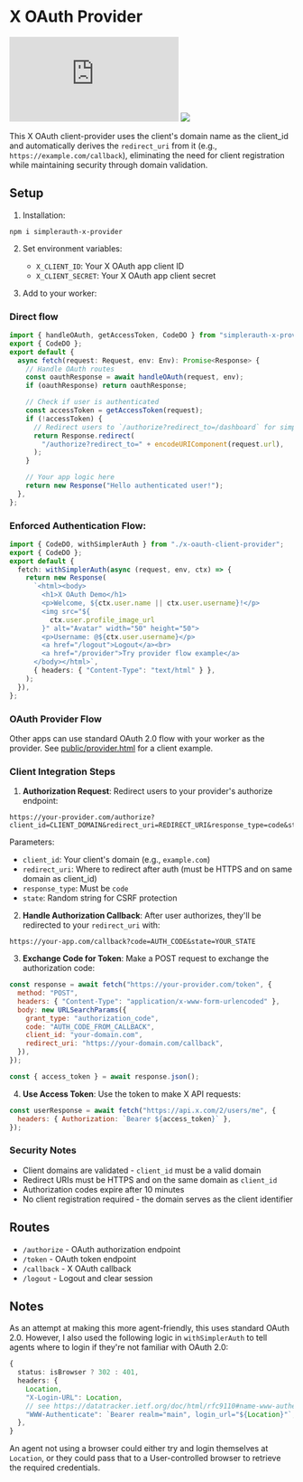 # X OAuth Provider

[![janwilmake/x-oauth-client-provider context](https://badge.forgithub.com/janwilmake/x-oauth-client-provider/tree/main/README.md)](https://uithub.com/janwilmake/x-oauth-client-provider/tree/main/README.md) [![](https://b.lmpify.com)](https://letmeprompt.com?q=https://uithub.com/janwilmake/x-oauth-client-provider/tree/main/README.md)

This X OAuth client-provider uses the client's domain name as the client_id and automatically derives the `redirect_uri` from it (e.g., `https://example.com/callback`), eliminating the need for client registration while maintaining security through domain validation.

## Setup

1. Installation:

```
npm i simplerauth-x-provider
```

2. Set environment variables:

   - `X_CLIENT_ID`: Your X OAuth app client ID
   - `X_CLIENT_SECRET`: Your X OAuth app client secret

3. Add to your worker:

### Direct flow

```typescript
import { handleOAuth, getAccessToken, CodeDO } from "simplerauth-x-provider";
export { CodeDO };
export default {
  async fetch(request: Request, env: Env): Promise<Response> {
    // Handle OAuth routes
    const oauthResponse = await handleOAuth(request, env);
    if (oauthResponse) return oauthResponse;

    // Check if user is authenticated
    const accessToken = getAccessToken(request);
    if (!accessToken) {
      // Redirect users to `/authorize?redirect_to=/dashboard` for simple login.
      return Response.redirect(
        "/authorize?redirect_to=" + encodeURIComponent(request.url),
      );
    }

    // Your app logic here
    return new Response("Hello authenticated user!");
  },
};
```

### Enforced Authentication Flow:

```typescript
import { CodeDO, withSimplerAuth } from "./x-oauth-client-provider";
export { CodeDO };
export default {
  fetch: withSimplerAuth(async (request, env, ctx) => {
    return new Response(
      `<html><body>
        <h1>X OAuth Demo</h1>
        <p>Welcome, ${ctx.user.name || ctx.user.username}!</p>
        <img src="${
          ctx.user.profile_image_url
        }" alt="Avatar" width="50" height="50">
        <p>Username: @${ctx.user.username}</p>
        <a href="/logout">Logout</a><br>
        <a href="/provider">Try provider flow example</a>
      </body></html>`,
      { headers: { "Content-Type": "text/html" } },
    );
  }),
};
```

### OAuth Provider Flow

Other apps can use standard OAuth 2.0 flow with your worker as the provider. See [public/provider.html](public/provider.html) for a client example.

### Client Integration Steps

1. **Authorization Request**: Redirect users to your provider's authorize endpoint:

```
https://your-provider.com/authorize?client_id=CLIENT_DOMAIN&redirect_uri=REDIRECT_URI&response_type=code&state=RANDOM_STATE
```

Parameters:

- `client_id`: Your client's domain (e.g., `example.com`)
- `redirect_uri`: Where to redirect after auth (must be HTTPS and on same domain as client_id)
- `response_type`: Must be `code`
- `state`: Random string for CSRF protection

2. **Handle Authorization Callback**: After user authorizes, they'll be redirected to your `redirect_uri` with:

```
https://your-app.com/callback?code=AUTH_CODE&state=YOUR_STATE
```

3. **Exchange Code for Token**: Make a POST request to exchange the authorization code:

```javascript
const response = await fetch("https://your-provider.com/token", {
  method: "POST",
  headers: { "Content-Type": "application/x-www-form-urlencoded" },
  body: new URLSearchParams({
    grant_type: "authorization_code",
    code: "AUTH_CODE_FROM_CALLBACK",
    client_id: "your-domain.com",
    redirect_uri: "https://your-domain.com/callback",
  }),
});

const { access_token } = await response.json();
```

4. **Use Access Token**: Use the token to make X API requests:

```javascript
const userResponse = await fetch("https://api.x.com/2/users/me", {
  headers: { Authorization: `Bearer ${access_token}` },
});
```

### Security Notes

- Client domains are validated - `client_id` must be a valid domain
- Redirect URIs must be HTTPS and on the same domain as `client_id`
- Authorization codes expire after 10 minutes
- No client registration required - the domain serves as the client identifier

## Routes

- `/authorize` - OAuth authorization endpoint
- `/token` - OAuth token endpoint
- `/callback` - X OAuth callback
- `/logout` - Logout and clear session

## Notes

As an attempt at making this more agent-friendly, this uses standard OAuth 2.0. However, I also used the following logic in `withSimplerAuth` to tell agents where to login if they're not familiar with OAuth 2.0:

```ts
{
  status: isBrowser ? 302 : 401,
  headers: {
    Location,
    "X-Login-URL": Location,
    // see https://datatracker.ietf.org/doc/html/rfc9110#name-www-authenticate
    "WWW-Authenticate": `Bearer realm="main", login_url="${Location}"`,
  },
}
```

An agent not using a browser could either try and login themselves at `Location`, or they could pass that to a User-controlled browser to retrieve the required credentials.
